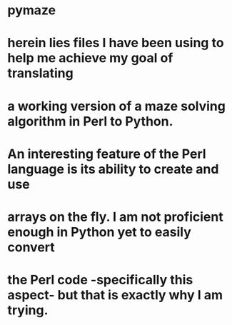 # pymaze

#   herein lies files I have been using to help me achieve my goal of translating
#   a working version of a maze solving algorithm in Perl to Python.

#   An interesting feature of the Perl language is its ability to create and use
#   arrays on the fly. I am not proficient enough in Python yet to easily convert
#   the Perl code -specifically this aspect- but that is exactly why I am trying.

